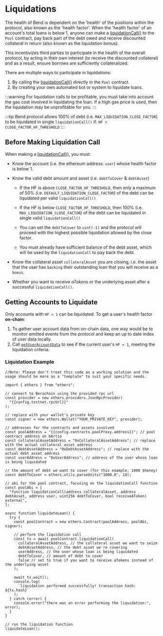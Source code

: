 <script setup>
  import config from '@berachain/config/constants.json';
</script>

# Liquidations

The health of Bend is dependent on the 'health' of the positions within the protocol, also known as the 'health factor'. When the 'health factor' of an account's total loans is below 1, anyone can make a [liquidationCall()](/developers/contracts/pool#liquidationcall) to the `Pool` contract, pay back part of the debt owed and receive discounted collateral in return (also known as the liquidation bonus).

This incentivizes third parties to participate in the health of the overall protocol, by acting in their own interest (to receive the discounted collateral) and as a result, ensure borrows are sufficiently collateralized.

There are multiple ways to participate in liquidations:

1. By calling the [liquidationCall()](/developers/contracts/pool#liquidationcall) directly in the `Pool` contract.
2. By creating your own automated bot or system to liquidate loans.

:::warning
For liquidation calls to be profitable, you must take into account the gas cost involved in liquidating the loan. If a high gas price is used, then the liquidation may be unprofitable for you.
:::

:::tip
Bend protocol allows 100% of debt (i.e. `MAX_LIQUIDATION_CLOSE_FACTOR`) to be liquidated in single `liquidationCall()` if: `HF < CLOSE_FACTOR_HF_THRESHOLD`
:::

## Before Making Liquidation Call

When making a [liquidationCall()](/developers/contracts/pool#liquidationcall), you must:

- Know the account (i.e. the ethereum address: `user`) whose health factor is below 1.

- Know the valid debt amount and asset (i.e. `debtToCover` & `debtAsset`)

  - If the HF is above `CLOSE_FACTOR_HF_THRESHOLD`, then only a maximum of 50% (i.e. `DEFAULT_LIQUIDATION_CLOSE_FACTOR`) of the debt can be liquidated per valid `liquidationCall()`

  - If the HF is below `CLOSE_FACTOR_HF_THRESHOLD`, then 100% (i.e. `MAX_LIQUIDATION_CLOSE_FACTOR`) of the debt can be liquidated in single valid `liquidationCall()`

  - You can set the `debtToCover` to `uint(-1)` and the protocol will proceed with the highest possible liquidation allowed by the close factor.

  - You must already have sufficient balance of the debt asset, which will be used by the `liquidationCall` to pay back the debt.

- Know the collateral asset `collateralAsset` you are closing, i.e. the asset that the user has `backing` their outstanding loan that you will receive as a `bonus`.

- Whether you want to receive _aTokens_ or the underlying asset after a successful `liquidationCall()`.

## Getting Accounts to Liquidate

Only accounts with `HF < 1` can be liquidated. To get a user's health factor **on-chain**:

1. To gather user account data from on-chain data, one way would be to monitor emitted events from the protocol and keep an up to date index of user data locally.
2. Call [`getUserAccountData`](/developers/contracts/pool#getuseraccountdata) to see if the current user's `HF < 1`, meeting the liquidation criteria.

### Liquidation Example

```typescript-vue
//Note: Please don't treat this code as a working solution and the usage should be more as a "template" to suit your specific needs.

import { ethers } from "ethers";

// connect to Berachain using the provided rpc url
const provider = new ethers.providers.JsonRpcProvider(
  "{{config.testnet.rpcUrl}}"
);

// replace with your wallet's private key
const signer = new ethers.Wallet("YOUR_PRIVATE_KEY", provider);

// addresses for the contracts and assets involved
const poolAddress = "{{config.contracts.poolProxy.address}}"; // pool contract address on bArtio
const collateralAssetAddress = "0xCollateralAssetAddress"; // replace with the actual collateral asset address
const debtAssetAddress = "0xDebtAssetAddress"; // replace with the actual debt asset address
const userAddress = "0xUserAddress"; // address of the user whose loan is being liquidated

// the amount of debt we want to cover (for this example, 1000 $honey)
const debtToCover = ethers.utils.parseUnits("1000.0", 18);

// abi for the pool contract, focusing on the liquidationCall function
const poolAbi = [
  "function liquidationCall(address collateralAsset, address debtAsset, address user, uint256 debtToCover, bool receiveAToken) external",
];

async function liquidateLoan() {
  try {
    const poolContract = new ethers.Contract(poolAddress, poolAbi, signer);

    // perform the liquidation call
    const tx = await poolContract.liquidationCall(
      collateralAssetAddress, // the collateral asset we want to seize
      debtAssetAddress, // the debt asset we're covering
      userAddress, // the user whose loan is being liquidated
      debtToCover, // amount of debt to cover
      false // set to true if you want to receive aTokens instead of the underlying asset
    );

    await tx.wait();
    console.log(
      `liquidation performed successfully! transaction hash: ${tx.hash}`
    );
  } catch (error) {
    console.error("there was an error performing the liquidation:", error);
  }
}

// run the liquidation function
liquidateLoan();
```
